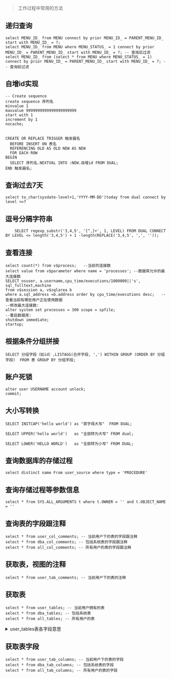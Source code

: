 > 工作过程中常用的方法

## 递归查询

```oracle
select MENU_ID_ from MENU connect by prior MENU_ID_ = PARENT_MENU_ID_ start with MENU_ID_ = ?;
select MENU_ID_ from MENU where MENU_STATUS_ = 1 connect by prior MENU_ID_ = PARENT_MENU_ID_ start with MENU_ID_ = ?; -- 查询后过滤
select MENU_ID_ from (select * from MENU where MENU_STATUS_ = 1) connect by prior MENU_ID_ = PARENT_MENU_ID_ start with MENU_ID_ = ?; -- 查询前过滤
```

## 自增id实现

```oracle
-- Create sequence 
create sequence 序列名
minvalue 1
maxvalue 9999999999999999999999
start with 1
increment by 1
nocache;


CREATE OR REPLACE TRIGGER 触发器名
  BEFORE INSERT ON 表名
  REFERENCING OLD AS OLD NEW AS NEW
  FOR EACH ROW
BEGIN
  SELECT 序列名.NEXTVAL INTO :NEW.自增id FROM DUAL;
END 触发器名;
```

## 查询过去7天

```oracle
select to_char(sysdate-level+1,'YYYY-MM-DD')today from dual connect by level <=7
```

## 逗号分隔字符串

```oracle
    SELECT regexp_substr('3,4,5', '[^,]+', 1, LEVEL) FROM DUAL CONNECT BY LEVEL <= length('3,4,5') + 1 -length(REPLACE('3,4,5', ',', ''));
```

## 查看连接

```oracle
select count(*) from v$process;   --当前的连接数
select value from v$parameter where name = 'processes'; --数据库允许的最大连接数
SELECT osuser, a.username,cpu_time/executions/1000000||'s', sql_fulltext,machine 
from v$session a, v$sqlarea b
where a.sql_address =b.address order by cpu_time/executions desc;   --查看当前有哪些用户正在使用数据
--修改最大连接数:
alter system set processes = 300 scope = spfile;
--重启数据库:
shutdown immediate;
startup;
```

## 根据条件分组拼接

```oracle
SELECT 分组字段（如id）,LISTAGG(合并字段, ',') WITHIN GROUP (ORDER BY 分组字段)  FROM 表 GROUP BY 分组字段; 
```

## 账户死锁

```oracle
alter user USERNAME account unlock;
commit;
```

## 大小写转换

```oracle
SELECT INITCAP('hello world') as "首字母大写"  FROM DUAL;

SELECT UPPER('hello world')   as "全部转为大写" FROM dual;

SELECT LOWER('HELLO WORLD')   as "全部转为小写" FROM DUAL;
```

## 查询数据库的存储过程

```oracle
select distinct name From user_source where type = 'PROCEDURE'
```

## 查询存储过程等参数信息

```oracle
select * from SYS.ALL_ARGUMENTS t where t.OWNER = '' and t.OBJECT_NAME = ''
```

## 查询表的字段跟注释
```oracle
select * from user_col_comments; -- 当前用户下的表的字段跟注释
select * from dba_col_comments; -- 包括系统表的字段跟注释
select * from all_col_comments; -- 所有用户的表的字段跟注释
```

## 获取表，视图的注释
```oracle
select * from user_tab_comments; -- 当前用户下的表的注释
```

## 获取表
```oracle
select * from user_tables; -- 当前用户拥有的表
select * from dba_tables; -- 包括系统表
select * from all_tables; -- 所有用户的表
```

<details>
  <summary>user_tables表各字段意思</summary>
  
* table_name : 表名
* tablespace_name : 表空间名
* cluster_name : 群集名称
* iot_name : IOT（Index Organized Table）索引组织表的名称
* status : 状态
* pct_free : 为一个块保留的空间百分比
* pct_used : 一个块的使用水位的百分比
* ini_trans : 初始交易的数量
* max_trans : 交易的最大数量
* initial_extent : 初始扩展数
* next_extent : 下一次扩展数
* min_extents : 最小扩展数
* max_extents : 最大扩展数
* pct_increase : 表在做了第一次extent后，下次再扩展时的增量，它是一个百分比值
* freelists : 可用列表是e799bee5baa6e79fa5e98193e59b9ee7ad9431333365643533表中的一组可插入数据的可用块
* freelist_groups : 列表所属组
* logging : 是否记录日志
* backed_up : 指示自上次修改表是否已备份（Y）或否（N）的
* num_rows : 表中的行数
* blocks : 所使用的数据块数量
* empty_blocks : 空数据块的数量
* avg_space : 自由空间的平均量
* chain_cnt : 从一个数据块，或迁移到一个新块链接表中的行数
* avg_row_len : 行表中的平均长度
* avg_space_freelist_blocks : 一个freelist上的所有块的平均可用空间
* num_freelist_blocks : 空闲列表上的块数量
* degree : 每个实例的线程数量扫描表
* instances : 跨表进行扫描的实例数量
* cache : 是否是要在缓冲区高速缓存
* table_lock : 是否启用表锁
* sample_size : 分析这个表所使用的样本大小
* last_analyzed : 最近分析的日期
* partitioned : 表是否已分区
* iot_type : 表是否是索引组织表
* temporary : 表是否是暂时的
* secondary : 表是否是次要的对象
* nested : 是否是一个嵌套表
* buffer_pool : 缓冲池的表
* flash_cache : 智能闪存缓存提示可用于表块
* cell_flash_cache : 细胞闪存缓存提示可用于表块
* row_movement : 是否启用分区行运动
* global_stats : 作为一个整体（全球统计）表的统计的是否准确
* user_stats : 是否有统计
* duration : 临时表的时间
* skip_corrupt : 是否忽略损坏的块标记在表和索引扫描（ENABLED）状态的或将引发一个错误（已禁用）。
* monitoring : 是否有监测属性集
* cluster_owner : 群集的所有者
* dependencies : 行依赖性跟踪是否已启用
* compression : 是否启用表压缩
* compress_for : 什么样的操作的默认压缩
* dropped : 是否已经删除并在回收站
* read_only : 表是否是只读
* segment_created : 是否创建表段
* result_cache : 结果缓存表的模式注释
  
</details>  

## 获取表字段
```oracle
select * from user_tab_columns; -- 当前用户下的表的字段
select * from dba_tab_columns; -- 包括系统表的字段
select * from all_tab_columns; -- 所有用户的表的字段
```

